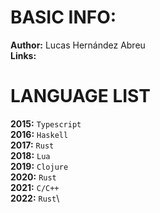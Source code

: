 # BASIC INFO:

**Author:** Lucas Hernández Abreu\
**Links:**

# LANGUAGE LIST

**2015:** `Typescript`\
**2016:** `Haskell`\
**2017:** `Rust`\
**2018:** `Lua`\
**2019:** `Clojure`\
**2020:** `Rust`\
**2021:** `C/C++`\
**2022:** `Rust`\

